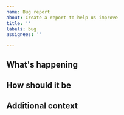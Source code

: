 ```yaml
---
name: Bug report
about: Create a report to help us improve
title: ''
labels: bug
assignees: ''

---
```


## What's happening
<!-- Describe the bug -->

## How should it be
<!-- Tell me how should it be -->

## Additional context
<!-- Anything that will help to solve this issue -->
